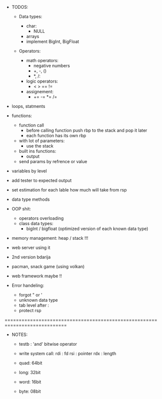 - TODOS:
    - Data types:
        - char:
            - NULL
        - arrays
        - implement BigInt, BigFloat

    - Operators:
        - math operators:
            - negative numbers
            + +, -, ()
            - *, /:
        - logic operators:
            - < > == !=
        - assignement:
            - += -= *= /=

- loops, statments

- functions:
    - function call
        - before calling function push rbp to the stack and pop it later
        - each function has its own rbp
    - with lot of parameters:
        - use the stack
    - built ins functions:
        - output
    - send params by refrence or value
- variables by level
- add tester to expected output
- set estimation for each lable how much will take from rsp
- data type methods
- OOP shit:
    - operators overloading
    - class data types: 
        - bigInt / bigfloat (optimized version of each known data type)
- memory management:
    heap / stack !!!
- web server using it
- 2nd version bdarija
- pacman, snack game (using volkan)
- web framework maybe !!

- Error handeling:
    - forgot " or '
    - unknown data type
    - tab level after :
    - protect rsp

============================================================================
- NOTES:
    + testb : 'and' bitwise operator
    + write system call:
        rdi : fd
        rsi : pointer
        rdx : length

    + quad: 64bit
    + long: 32bit
    + word: 16bit
    + byte: 08bit


